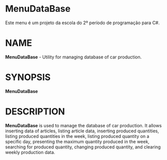 # MenuDataBase
Este menu é um projeto da escola do 2º período de programação para C#.

NAME
====

**MenuDataBase** - Utility for managing database of car production.

SYNOPSIS
========

**MenuDataBase**

DESCRIPTION
===========

**MenuDataBase** is used to manage the database of car production. 
It allows inserting data of articles, listing article data, inserting produced quantities, listing produced quantities in the week, listing produced quantity on a specific day, 
presenting the maximum quantity produced in the week, searching for produced quantity, changing produced quantity, and clearing weekly production data.
